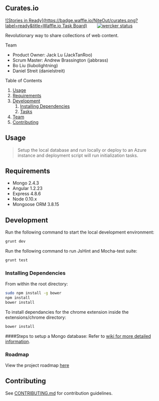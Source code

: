 ## Curates.io ##

[![Stories in Ready](https://badge.waffle.io/NiteOut/curates.png?label=ready&title=Waffle.io Task Board)](https://waffle.io/NiteOut/curates) &nbsp;&nbsp;&nbsp;&nbsp;&nbsp;&nbsp;
[![wercker status](https://app.wercker.com/status/d2f59a61e7aadf3e207733c9f7b0dc9a/s "wercker status")](https://app.wercker.com/project/bykey/d2f59a61e7aadf3e207733c9f7b0dc9a)

Revolutionary way to share collections of web content.

Team
  - Product Owner: Jack Lu (JackTanRoo)
  - Scrum Master: Andrew Brassington (jabbrass)
  - Bo Liu (liubolightning)
  - Daniel Streit (danielstreit)

Table of Contents

1. [Usage](#Usage)
1. [Requirements](#requirements)
1. [Development](#development)
    1. [Installing Dependencies](#installing-dependencies)
    1. [Tasks](#tasks)
1. [Team](#team)
1. [Contributing](#contributing)

## Usage
> Setup the local database and run locally or deploy to an Azure instance and deployment script will run initialization tasks.

## Requirements

- Mongo 2.4.3
- Angular 1.2.23
- Express 4.8.6
- Node 0.10.x
- Mongoose ORM 3.8.15

## Development

Run the following command to start the local development environment:
```sh
grunt dev
```
Run the following command to run JsHint and Mocha-test suite:
```sh
grunt test
```

### Installing Dependencies

From within the root directory:

```sh
sudo npm install -g bower
npm install
bower install
```

To install dependancies for the chrome extension inside the extensions/chrome directory:

```sh
bower install
```

####Steps to setup a Mongo database:
Refer to [wiki for more detailed information](https://github.com/NiteOut/curates/wiki/How-to-Create-and-Setup-a-Mongo-Database).

### Roadmap

View the project roadmap [here](http://github.com/NiteOut/curates/milestones)


## Contributing

See [CONTRIBUTING.md](CONTRIBUTING.md) for contribution guidelines.
